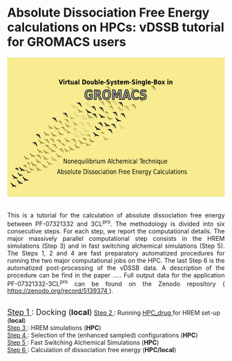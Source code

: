 # Absolute Dissociation  Free Energy calculations on HPCs: vDSSB tutorial for GROMACS users  
<center> <img src="FSDAMgromacs.png" alt="vDSSB in GROMACS" width="600" height="323"></center> <br>
<p style="text-align:justify"> This is a tutorial for the calculation of absolute dissociation free energy between PF-07321332 and 3CL<sup>pro</sup>.
The methodology is divided into six consecutive steps. For each step, we report the computational details. The major massively parallel computational step consists in the HREM simulations (Step 3) and in fast switching alchemical simulations (Step 5). The Steps 1, 2 and 4 are fast preparatory automatized procedures for running the two major computational jobs on the HPC. The last Step 6 is the automatized post-processing of the vDSSB data. A description of the procedure can be find in the paper .....  Full output data for the application PF-07321332-3CL<sup>pro</sup> can be found on the Zenodo repository (<a href="https://zenodo.org/record/5139374"> https://zenodo.org/record/5139374 </a>).</p> <br>
<font size="4"> <a href="step1.html"> Step 1 </a>: Docking (<b>local</b>)</font>
<a href="step2.html"> Step 2 </a>: Running <a href="https://github.com/MauriceKarrenbrock/HPC_Drug"> HPC_drug <a/> for HREM set-up (<b>local</b>) <br>
  <a href="step3.html"> Step 3 </a>: HREM simulations (<b>HPC</b>)  <br>
  <a href="step4.html"> Step 4 </a>: Selection of the (enhanced sampled) configurations (<b>HPC</b>) <br>
  <a href="step5.html"> Step 5 </a>:  Fast Switching Alchemical Simulations (<b>HPC</b>)<br>
  <a href="step6.html"> Step 6 </a>:   Calculation of dissociation free energy (<b>HPC/local</b>)
